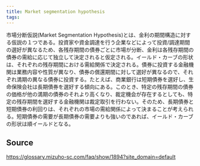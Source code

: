 ```yaml
---
title: Market segmentation hypothesis
tags: 
---
```


市場分断仮説(Market Segmentation Hypothesis)とは、金利の期間構造に対する仮説の１つである。投資家や資金調達を行う企業などによって投資/調達期間の選好が異なるため、各残存期間の債券ごとに市場が分断、金利は各残存期間の債券の需給に応じて独立して決定されると仮定される。イールド・カーブの形状は、それぞれの残存期間における需給関係で決定される。債券に投資する金融機関は業務内容や性質が異なり、債券の償還期間に対して選好が異なるので、それぞれ満期の異なる債券に投資する。たとえば、商業銀行は短期債券を選好し、生命保険会社は長期債券を選好する傾向にある。このとき、特定の残存期間の債券の価格が他の満期の債券のそれより高くなり、裁定機会が存在するとしても、特定の残存期間を選好する金融機関は裁定取引を行わない。そのため、長期債券と短期債券の利回りは、それぞれの市場の需給関係によって決まることが考えられる。短期債券の需要が長期債券の需要よりも強いのであれば、イールド・カーブの形状は順イールドとなる。

## Source
https://glossary.mizuho-sc.com/faq/show/1894?site_domain=default
